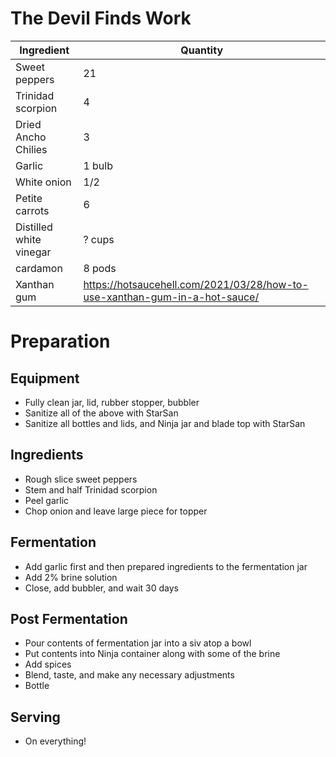 # The Devil Finds Work

| Ingredient              | Quantity                                                                   |
| ----------------------- | -------------------------------------------------------------------------- |
| Sweet peppers           | 21                                                                         |
| Trinidad scorpion       | 4                                                                          |
| Dried Ancho Chilies     | 3                                                                          |
| Garlic                  | 1 bulb                                                                     |
| White onion             | 1/2                                                                        |
| Petite carrots          | 6                                                                          |
| Distilled white vinegar | ? cups                                                                     |
| cardamon                | 8 pods                                                                     |
| Xanthan gum             | https://hotsaucehell.com/2021/03/28/how-to-use-xanthan-gum-in-a-hot-sauce/ |

# Preparation

## Equipment

* Fully clean jar, lid, rubber stopper, bubbler
* Sanitize all of the above with StarSan
* Sanitize all bottles and lids, and Ninja jar and blade top with StarSan

## Ingredients

* Rough slice sweet peppers
* Stem and half Trinidad scorpion
* Peel garlic
* Chop onion and leave large piece for topper

## Fermentation

* Add garlic first and then prepared ingredients to the fermentation jar
* Add 2% brine solution
* Close, add bubbler, and wait 30 days

## Post Fermentation

* Pour contents of fermentation jar into a siv atop a bowl
* Put contents into Ninja container along with some of the brine
* Add spices
* Blend, taste, and make any necessary adjustments
* Bottle

## Serving

* On everything!
